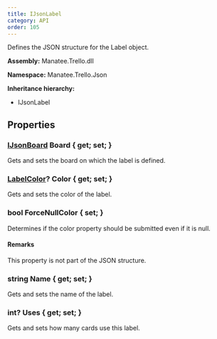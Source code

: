 ```yaml
---
title: IJsonLabel
category: API
order: 105
---
```


Defines the JSON structure for the Label object.

**Assembly:** Manatee.Trello.dll

**Namespace:** Manatee.Trello.Json

**Inheritance hierarchy:**

- IJsonLabel

## Properties

### [IJsonBoard](../IJsonBoard#ijsonboard) Board { get; set; }

Gets and sets the board on which the label is defined.

### [LabelColor](../LabelColor#labelcolor)? Color { get; set; }

Gets and sets the color of the label.

### bool ForceNullColor { set; }

Determines if the color property should be submitted even if it is null.

#### Remarks

This property is not part of the JSON structure.

### string Name { get; set; }

Gets and sets the name of the label.

### int? Uses { get; set; }

Gets and sets how many cards use this label.


